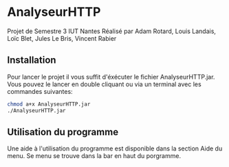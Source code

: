 # AnalyseurHTTP
Projet de Semestre 3 IUT Nantes
Réalisé par Adam Rotard, Louis Landais, Loïc Blet, Jules Le Bris, Vincent Rabier

## Installation
Pour lancer le projet il vous suffit d'éxécuter le fichier AnalyseurHTTP.jar.
Vous pouvez le lancer en double cliquant ou via un terminal avec les commandes suivantes:
```sh
chmod a+x AnalyseurHTTP.jar
./AnalyseurHTTP.jar
```

## Utilisation du programme
Une aide à l'utilisation du programme est disponible dans la section Aide du menu.
Se menu se trouve dans la bar en haut du porgramme.

